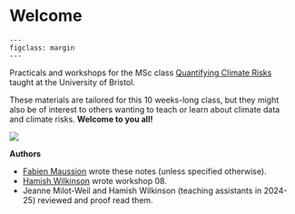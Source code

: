 # Welcome

```{figure} img/logo_uob_small.jpg
---
figclass: margin
---
```

Practicals and workshops for the MSc class [Quantifying Climate Risks](https://www.bris.ac.uk/unit-programme-catalogue/UnitDetails.jsa?ayrCode=24%2F25&unitCode=GEOGM0045) taught at the University of Bristol.

These materials are tailored for this 10 weeks-long class, but they might also be of interest to others wanting to teach or learn about climate data and climate risks. **Welcome to you all!**

![](img/welcome_img.jpg)

**Authors**

- [Fabien Maussion](http://fabienmaussion.info/) wrote these notes (unless specified otherwise).
- [Hamish Wilkinson](http://fabienmaussion.info/) wrote workshop 08.
- Jeanne Milot-Weil and Hamish Wilkinson (teaching assistants in 2024-25) reviewed and proof read them.